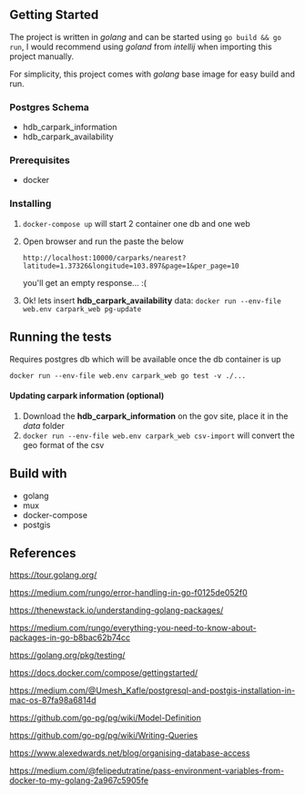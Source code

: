 ## Getting Started
The project is written in _golang_ and can be started using `go build && go run`,
I would recommend using _goland_ from _intellij_ when importing this project manually. 

For simplicity, this project comes with _golang_ base image for easy build and run.

### Postgres Schema
* hdb_carpark_information
* hdb_carpark_availability

### Prerequisites
* docker

### Installing
1. `docker-compose up` will start 2 container one db and one web
2. Open browser and run the paste the below
    ```
    http://localhost:10000/carparks/nearest?latitude=1.37326&longitude=103.897&page=1&per_page=10
    ```
    you'll get an empty response... :(

3. Ok! lets insert **hdb_carpark_availability** data: `docker run --env-file web.env carpark_web pg-update `

## Running the tests
Requires postgres db which will be available once the db container is up

```
docker run --env-file web.env carpark_web go test -v ./...
```

#### Updating carpark information (optional)
1. Download the **hdb_carpark_information** on the gov site, place it in the _data_ folder
2. `docker run --env-file web.env carpark_web csv-import` will convert the geo format of the csv

## Build with
* golang
* mux
* docker-compose
* postgis

## References

https://tour.golang.org/

https://medium.com/rungo/error-handling-in-go-f0125de052f0

https://thenewstack.io/understanding-golang-packages/

https://medium.com/rungo/everything-you-need-to-know-about-packages-in-go-b8bac62b74cc

https://golang.org/pkg/testing/

https://docs.docker.com/compose/gettingstarted/

https://medium.com/@Umesh_Kafle/postgresql-and-postgis-installation-in-mac-os-87fa98a6814d

https://github.com/go-pg/pg/wiki/Model-Definition

https://github.com/go-pg/pg/wiki/Writing-Queries

https://www.alexedwards.net/blog/organising-database-access

https://medium.com/@felipedutratine/pass-environment-variables-from-docker-to-my-golang-2a967c5905fe
